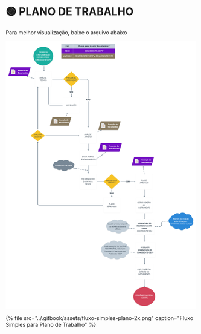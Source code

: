 # 🟢 PLANO DE TRABALHO

Para melhor visualização, baixe o arquivo abaixo

![](../.gitbook/assets/fluxo-simples-plano-2x.png)

{% file src="../.gitbook/assets/fluxo-simples-plano-2x.png" caption="Fluxo Simples para Plano de Trabalho" %}

